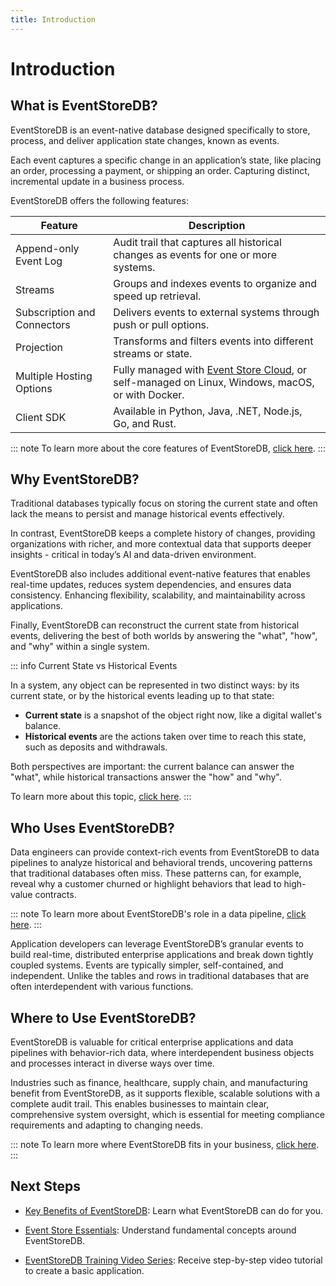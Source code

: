 ```yaml
---
title: Introduction
---
```


# Introduction

## What is EventStoreDB?

EventStoreDB is an event-native database designed specifically to store, process, and deliver application state changes, known as events.

Each event captures a specific change in an application’s state, like placing an order, processing a payment, or shipping an order. Capturing distinct, incremental update in a business process.

EventStoreDB offers the following features:

| Feature | Description |
|---------|-------------|
| Append-only Event Log | Audit trail that captures all historical changes as events for one or more systems. |
| Streams | Groups and indexes events to organize and speed up retrieval. |
| Subscription and Connectors | Delivers events to external systems through push or pull options. |
| Projection | Transforms and filters events into different streams or state. |
| Multiple Hosting Options | Fully managed with [Event Store Cloud](https://developers.eventstore.com/cloud/), or self-managed on Linux, Windows, macOS, or with Docker. |
| Client SDK | Available in Python, Java, .NET, Node.js, Go, and Rust. |

::: note
 To learn more about the core features of EventStoreDB, [click here](./features/eventstoredb-core-features.html).
:::

## Why EventStoreDB?

Traditional databases typically focus on storing the current state and often lack the means to persist and manage historical events effectively.

In contrast, EventStoreDB keeps a complete history of changes, providing organizations with richer, and more contextual data that supports deeper insights - critical in today’s AI and data-driven environment.

EventStoreDB also includes additional event-native features that enables real-time updates, reduces system dependencies, and ensures data consistency. Enhancing flexibility, scalability, and maintainability across applications.

Finally, EventStoreDB can reconstruct the current state from historical events, delivering the best of both worlds by answering the "what", "how", and "why" within a single system.

::: info Current State vs Historical Events

In a system, any object can be represented in two distinct ways: by its current state, or by the historical events leading up to that state:

- **Current state** is a snapshot of the object right now, like a digital wallet's balance. 
- **Historical events** are the actions taken over time to reach this state, such as deposits and withdrawals.

Both perspectives are important: the current balance can answer the "what", while historical transactions answer the "how" and "why".

To learn more about this topic, [click here](./additional-reading/state-vs-event-based-data-model.html).
:::

## Who Uses EventStoreDB?

Data engineers can provide context-rich events from EventStoreDB to data pipelines to analyze historical and behavioral trends, uncovering patterns that traditional databases often miss. These patterns can, for example, reveal why a customer churned or highlight behaviors that lead to high-value contracts.

::: note
To learn more about EventStoreDB's role in a data pipeline, [click here](./additional-reading/role-of-eventstoredb-in-a-data-pipeline.html).
:::

Application developers can leverage EventStoreDB’s granular events to build real-time, distributed enterprise applications and break down tightly coupled systems. Events are typically simpler, self-contained, and independent. Unlike the tables and rows in traditional databases that are often interdependent with various functions.

## Where to Use EventStoreDB?

EventStoreDB is valuable for critical enterprise applications and data pipelines with behavior-rich data, where interdependent business objects and processes interact in diverse ways over time. 

Industries such as finance, healthcare, supply chain, and manufacturing benefit from EventStoreDB, as it supports flexible, scalable solutions with a complete audit trail. This enables businesses to maintain clear, comprehensive system oversight, which is essential for meeting compliance requirements and adapting to changing needs.

::: note
To learn more where EventStoreDB fits in your business, [click here](./additional-reading/where-eventstoredb-fits-in-your-business.html).
:::

## Next Steps

- [Key Benefits of EventStoreDB](./additional-reading/key-benefits-of-eventstoredb.html): Learn what EventStoreDB can do for you. 

- [Event Store Essentials](https://academy.eventstore.com/essentials): Understand fundamental concepts around EventStoreDB.

- [EventStoreDB Training Video Series](https://www.youtube.com/playlist?list=PLWG5TK2D4U_Nb4rWdiQw2jNWYSaBm7lT_): Receive step-by-step video tutorial to create a basic application.